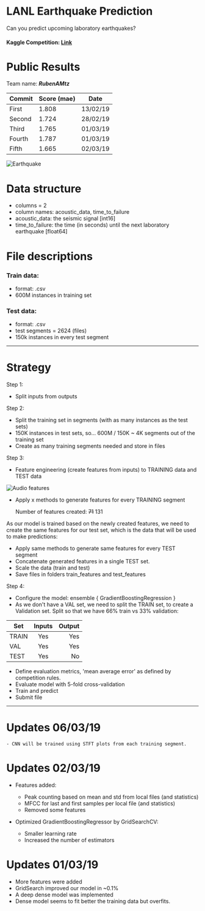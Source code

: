 # LANL Earthquake Prediction

Can you predict upcoming laboratory earthquakes?

#### Kaggle Competition: [Link](https://www.kaggle.com/c/LANL-Earthquake-Prediction)

# Public Results

Team name: ***RubenAMtz***

| Commit       | Score (mae) | Date     |
| ------------ | ----------- | -------- |
| First        | 1.808       | 13/02/19 |
| Second       | 1.724       | 28/02/19 |
| Third        | 1.765       | 01/03/19 |
| Fourth       | 1.787       | 01/03/19 |
| Fifth        | 1.665       | 02/03/19 |


![Earthquake](https://cdn.newsapi.com.au/image/v1/36aab19faa109c662cc4361696831a64?width=1024 "Earthquake detection")


# Data structure

- columns = 2
- column names: acoustic_data, time_to_failure
- acoustic_data:  the seismic signal [int16]
- time_to_failure: the time (in seconds) until the next laboratory earthquake [float64]

# File descriptions

### Train data:  
- format: .csv
- 600M instances in training set

### Test data:  
- format: .csv
- test segments = 2624 (files)
- 150k instances in every test segment

*** 

# Strategy

Step 1:

- Split inputs from outputs

Step 2:

- Split the training set in segments (with as many instances as the test sets)
- 150K instances in test sets, so... 600M / 150K ~ 4K segments out of the training set
- Create as many training segments needed and store in files

Step 3:

- Feature engineering (create features from inputs) to TRAINING data and TEST data


![Audio features](https://s3-ap-south-1.amazonaws.com/av-blog-media/wp-content/uploads/2017/08/23233229/audio-features.png "Audio features")


- Apply x methods to generate features for every TRAINING segment

    Number of features created: ~~71~~ 131

As our model is trained based on the newly created features, we need to create the same features for our test set, which is the
data that will be used to make predictions:

- Apply same methods to generate same features for every TEST segment
- Concatenate generated features in a single TEST set.
- Scale the data (train and test)
- Save files in folders train_features and test_features

Step 4:

- Configure the model: ensemble { GradientBoostingRegression }
- As we don't have a VAL set, we need to split the TRAIN set, to create a Validation set. Split so that we have 66% train vs 33% validation:
  
| Set      | Inputs   | Output |
| -------- |:--------:| ------:|
| TRAIN    | Yes      | Yes    |
| VAL      | Yes      | Yes    |
| TEST     | Yes      | No     |
  
- Define evaluation metrics, 'mean average error' as defined by competition rules.
- Evaluate model with 5-fold cross-validation
- Train and predict
- Submit file

***
# Updates 06/03/19

    - CNN will be trained using STFT plots from each training segment.

# Updates 02/03/19

- Features added:

    - Peak counting based on mean and std from local files (and statistics)
    - MFCC for last and first samples per local file (and statistics)
    - Removed some features
- Optimized GradientBoostingRegressor by GridSearchCV:

    - Smaller learning rate
    - Increased the number of estimators

# Updates 01/03/19

- More features were added
- GridSearch improved our model in ~0.1%
- A deep dense model was implemented
- Dense model seems to fit better the training data but overfits.



